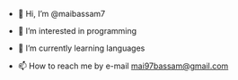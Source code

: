 - 👋 Hi, I’m @maibassam7
- 👀 I’m interested in programming
- 🌱 I’m currently learning languages 

- 📫 How to reach me by e-mail mai97bassam@gmail.com

<!---
maibassam7/maibassam7 is a ✨ special ✨ repository because its `README.md` (this file) appears on your GitHub profile.
You can click the Preview link to take a look at your changes.
--->
